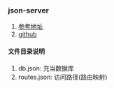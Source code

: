 ### json-server

1. [参考地址](https://juejin.im/post/5b51435ef265da0f7e6287ce)
2. [github](https://github.com/typicode/json-server)

#### 文件目录说明

1. db.json: 充当数据库
2. routes.json: 访问路径(路由映射)
